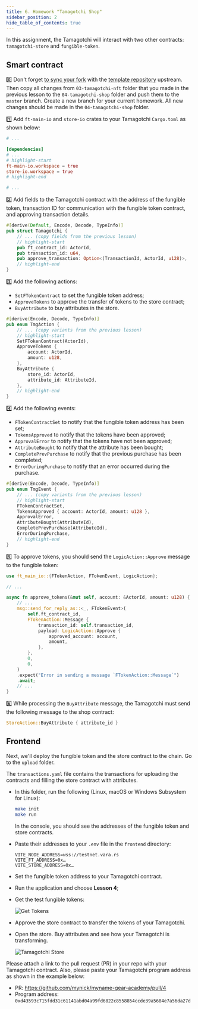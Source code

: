 ```yaml
---
title: 6. Homework "Tamagotchi Shop"
sidebar_position: 2
hide_table_of_contents: true
---
```


In this assignment, the Tamagotchi will interact with two other contracts: `tamagotchi-store` and `fungible-token`.

## Smart contract

0️⃣ Don't forget [to sync your fork](https://docs.github.com/en/pull-requests/collaborating-with-pull-requests/working-with-forks/syncing-a-fork) with the [template repository](https://github.com/gear-foundation/dapps-template-gear-academy) upstream. Then copy all changes from `03-tamagotchi-nft` folder that you made in the previous lesson to the `04-tamagotchi-shop` folder and push them to the `master` branch. Create a new branch for your current homework. All new changes should be made in the `04-tamagotchi-shop` folder.

1️⃣ Add `ft-main-io` and `store-io` crates to your Tamagotchi `Cargo.toml` as shown below:

```toml title="04-tamagotchi-shop/Cargo.toml"
# ...

[dependencies]
# ...
# highlight-start
ft-main-io.workspace = true
store-io.workspace = true
# highlight-end

# ...
```

2️⃣ Add fields to the Tamagotchi contract with the address of the fungible token, transaction ID for communication with the fungible token contract, and approving transaction details.

```rust title="04-tamagotchi-shop/io/src/lib.rs"
#[derive(Default, Encode, Decode, TypeInfo)]
pub struct Tamagotchi {
    // ... (copy fields from the previous lesson)
    // highlight-start
    pub ft_contract_id: ActorId,
    pub transaction_id: u64,
    pub approve_transaction: Option<(TransactionId, ActorId, u128)>,
    // highlight-end
}
```

3️⃣  Add the following actions:

- `SetFTokenContract` to set the fungible token address;
- `ApproveTokens` to approve the transfer of tokens to the store contract;
- `BuyAttribute` to buy attributes in the store.

```rust title="04-tamagotchi-shop/io/src/lib.rs"
#[derive(Encode, Decode, TypeInfo)]
pub enum TmgAction {
    // ... (copy variants from the previous lesson)
    // highlight-start
    SetFTokenContract(ActorId),
    ApproveTokens {
        account: ActorId,
        amount: u128,
    },
    BuyAttribute {
        store_id: ActorId,
        attribute_id: AttributeId,
    },
    // highlight-end
}
```

4️⃣ Add the following events:

- `FTokenContractSet` to notify that the fungible token address has been set;
- `TokensApproved` to notify that the tokens have been approved;
- `ApprovalError` to notify that the tokens have not been approved;
- `AttributeBought` to notify that the attribute has been bought;
- `CompletePrevPurchase` to notify that the previous purchase has been completed;
- `ErrorDuringPurchase` to notify that an error occurred during the purchase.

```rust title="04-tamagotchi-shop/io/src/lib.rs"
#[derive(Encode, Decode, TypeInfo)]
pub enum TmgEvent {
    // ... (copy variants from the previous lesson)
    // highlight-start
    FTokenContractSet,
    TokensApproved { account: ActorId, amount: u128 },
    ApprovalError,
    AttributeBought(AttributeId),
    CompletePrevPurchase(AttributeId),
    ErrorDuringPurchase,
    // highlight-end
}
```

5️⃣ To approve tokens, you should send the `LogicAction::Approve` message to the fungible token:

```rust
use ft_main_io::{FTokenAction, FTokenEvent, LogicAction};

// ...

async fn approve_tokens(&mut self, account: &ActorId, amount: u128) {
    // ...
    msg::send_for_reply_as::<_, FTokenEvent>(
        self.ft_contract_id,
        FTokenAction::Message {
            transaction_id: self.transaction_id,
            payload: LogicAction::Approve {
                approved_account: account,
                amount,
            },
        },
        0,
        0,
    )
    .expect("Error in sending a message `FTokenAction::Message`")
    .await;
    // ...
}
```

6️⃣ While processing the `BuyAttribute` message, the Tamagotchi must send the following message to the shop contract:

```rust
StoreAction::BuyAttribute { attribute_id }
```

## Frontend

Next, we'll deploy the fungible token and the store contract to the chain. Go to the `upload` folder.

The `transactions.yaml` file contains the transactions for uploading the contracts and filling the store contract with attributes.

- In this folder, run the following (Linux, macOS or Windows Subsystem for Linux):

    ```bash
    make init
    make run
    ```

    In the console, you should see the addresses of the fungible token and store contracts.

- Paste their addresses to your `.env` file in the `frontend` directory:

    ```
    VITE_NODE_ADDRESS=wss://testnet.vara.rs
    VITE_FT_ADDRESS=0x…
    VITE_STORE_ADDRESS=0x…
    ```

- Set the fungible token address to your Tamagotchi contract.

- Run the application and choose **Lesson 4**;

- Get the test fungible tokens:

    ![Get Tokens](/img/15/get-tokens.jpg)

- Approve the store contract to transfer the tokens of your Tamagotchi.

- Open the store. Buy attributes and see how your Tamagotchi is transforming.

    ![Tamagotchi Store](/img/15/tamagotchi-store.jpg)

Please attach a link to the pull request (PR) in your repo with your Tamagotchi contract. Also, please paste your Tamagotchi program address as shown in the example below:

- PR: <https://github.com/mynick/myname-gear-academy/pull/4>
- Program address: `0xd43593c715fdd31c61141abd04a99fd6822c8558854ccde39a5684e7a56da27d`
